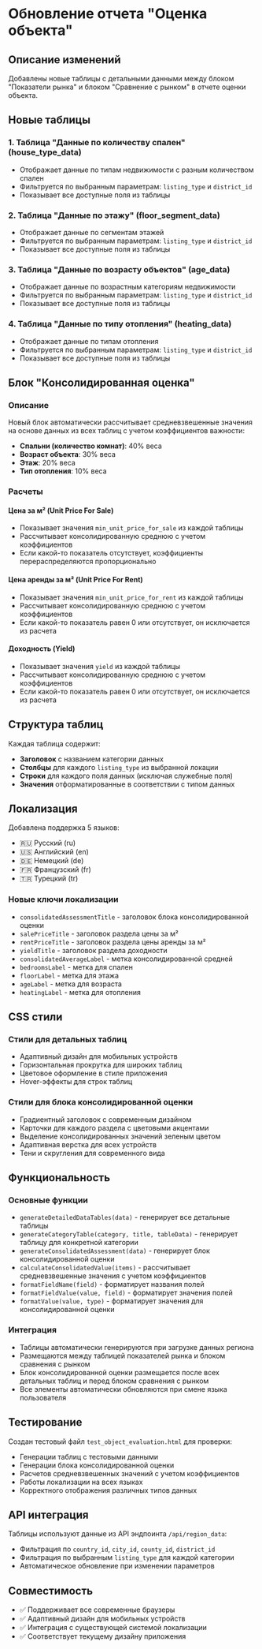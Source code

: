 # Обновление отчета "Оценка объекта"

## Описание изменений

Добавлены новые таблицы с детальными данными между блоком "Показатели рынка" и блоком "Сравнение с рынком" в отчете оценки объекта.

## Новые таблицы

### 1. Таблица "Данные по количеству спален" (house_type_data)
- Отображает данные по типам недвижимости с разным количеством спален
- Фильтруется по выбранным параметрам: `listing_type` и `district_id`
- Показывает все доступные поля из таблицы

### 2. Таблица "Данные по этажу" (floor_segment_data)
- Отображает данные по сегментам этажей
- Фильтруется по выбранным параметрам: `listing_type` и `district_id`
- Показывает все доступные поля из таблицы

### 3. Таблица "Данные по возрасту объектов" (age_data)
- Отображает данные по возрастным категориям недвижимости
- Фильтруется по выбранным параметрам: `listing_type` и `district_id`
- Показывает все доступные поля из таблицы

### 4. Таблица "Данные по типу отопления" (heating_data)
- Отображает данные по типам отопления
- Фильтруется по выбранным параметрам: `listing_type` и `district_id`
- Показывает все доступные поля из таблицы

## Блок "Консолидированная оценка"

### Описание
Новый блок автоматически рассчитывает средневзвешенные значения на основе данных из всех таблиц с учетом коэффициентов важности:

- **Спальни (количество комнат)**: 40% веса
- **Возраст объекта**: 30% веса  
- **Этаж**: 20% веса
- **Тип отопления**: 10% веса

### Расчеты

#### Цена за м² (Unit Price For Sale)
- Показывает значения `min_unit_price_for_sale` из каждой таблицы
- Рассчитывает консолидированную среднюю с учетом коэффициентов
- Если какой-то показатель отсутствует, коэффициенты перераспределяются пропорционально

#### Цена аренды за м² (Unit Price For Rent)
- Показывает значения `min_unit_price_for_rent` из каждой таблицы
- Рассчитывает консолидированную среднюю с учетом коэффициентов
- Если какой-то показатель равен 0 или отсутствует, он исключается из расчета

#### Доходность (Yield)
- Показывает значения `yield` из каждой таблицы
- Рассчитывает консолидированную среднюю с учетом коэффициентов
- Если какой-то показатель равен 0 или отсутствует, он исключается из расчета

## Структура таблиц

Каждая таблица содержит:
- **Заголовок** с названием категории данных
- **Столбцы** для каждого `listing_type` из выбранной локации
- **Строки** для каждого поля данных (исключая служебные поля)
- **Значения** отформатированные в соответствии с типом данных

## Локализация

Добавлена поддержка 5 языков:
- 🇷🇺 Русский (ru)
- 🇺🇸 Английский (en)
- 🇩🇪 Немецкий (de)
- 🇫🇷 Французский (fr)
- 🇹🇷 Турецкий (tr)

### Новые ключи локализации
- `consolidatedAssessmentTitle` - заголовок блока консолидированной оценки
- `salePriceTitle` - заголовок раздела цены за м²
- `rentPriceTitle` - заголовок раздела цены аренды за м²
- `yieldTitle` - заголовок раздела доходности
- `consolidatedAverageLabel` - метка консолидированной средней
- `bedroomsLabel` - метка для спален
- `floorLabel` - метка для этажа
- `ageLabel` - метка для возраста
- `heatingLabel` - метка для отопления

## CSS стили

### Стили для детальных таблиц
- Адаптивный дизайн для мобильных устройств
- Горизонтальная прокрутка для широких таблиц
- Цветовое оформление в стиле приложения
- Hover-эффекты для строк таблиц

### Стили для блока консолидированной оценки
- Градиентный заголовок с современным дизайном
- Карточки для каждого раздела с цветовыми акцентами
- Выделение консолидированных значений зеленым цветом
- Адаптивная верстка для всех устройств
- Тени и скругления для современного вида

## Функциональность

### Основные функции
- `generateDetailedDataTables(data)` - генерирует все детальные таблицы
- `generateCategoryTable(category, title, tableData)` - генерирует таблицу для конкретной категории
- `generateConsolidatedAssessment(data)` - генерирует блок консолидированной оценки
- `calculateConsolidatedValue(items)` - рассчитывает средневзвешенные значения с учетом коэффициентов
- `formatFieldName(field)` - форматирует названия полей
- `formatFieldValue(value, field)` - форматирует значения полей
- `formatValue(value, type)` - форматирует значения для консолидированной оценки

### Интеграция
- Таблицы автоматически генерируются при загрузке данных региона
- Размещаются между таблицей показателей рынка и блоком сравнения с рынком
- Блок консолидированной оценки размещается после всех детальных таблиц и перед блоком сравнения с рынком
- Все элементы автоматически обновляются при смене языка пользователя

## Тестирование

Создан тестовый файл `test_object_evaluation.html` для проверки:
- Генерации таблиц с тестовыми данными
- Генерации блока консолидированной оценки
- Расчетов средневзвешенных значений с учетом коэффициентов
- Работы локализации на всех языках
- Корректного отображения различных типов данных

## API интеграция

Таблицы используют данные из API эндпоинта `/api/region_data`:
- Фильтрация по `country_id`, `city_id`, `county_id`, `district_id`
- Фильтрация по выбранным `listing_type` для каждой категории
- Автоматическое обновление при изменении параметров

## Совместимость

- ✅ Поддерживает все современные браузеры
- ✅ Адаптивный дизайн для мобильных устройств
- ✅ Интеграция с существующей системой локализации
- ✅ Соответствует текущему дизайну приложения
